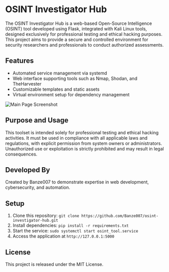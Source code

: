 # OSINT Investigator Hub
The OSINT Investigator Hub is a web-based Open-Source Intelligence (OSINT) tool developed using Flask, integrated with Kali Linux tools, designed exclusively for professional testing and ethical hacking purposes. This project aims to provide a secure and controlled environment for security researchers and professionals to conduct authorized assessments.

## Features
- Automated service management via systemd
- Web interface supporting tools such as Nmap, Shodan, and TheHarvester
- Customizable templates and static assets
- Virtual environment setup for dependency management

![Main Page Screenshot](imagens/screenshot-main-page.jpg)

## Purpose and Usage
This toolset is intended solely for professional testing and ethical hacking activities. It must be used in compliance with all applicable laws and regulations, with explicit permission from system owners or administrators. Unauthorized use or exploitation is strictly prohibited and may result in legal consequences.

## Developed By
Created by Banze007 to demonstrate expertise in web development, cybersecurity, and automation.

## Setup
1. Clone this repository: `git clone https://github.com/Banze007/osint-investigator-hub.git`
2. Install dependencies: `pip install -r requirements.txt`
3. Start the service: `sudo systemctl start osint_tool.service`
4. Access the application at `http://127.0.0.1:5000`

## License
This project is released under the MIT License.
